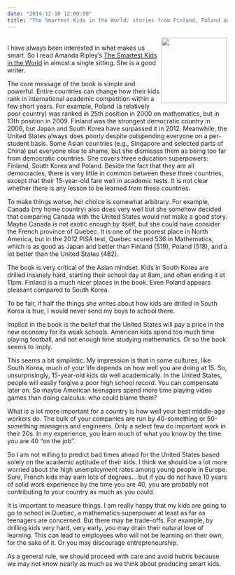 ```yaml
---
date: "2014-12-10 12:00:00"
title: "The Smartest Kids in the World: stories from Finland, Poland and South Korea"
---
```




<a href="https://www.amazon.com/Smartest-Kids-World-They-That/dp/1451654421/"><img decoding="async" src="http://www.amandaripley.com/assets/images/uploads/books/book-photo-smartest.jpg" width="150" style="float:right;margin:2px" /></a><br/>
I have always been interested in what makes us smart. So I read Amanda Ripley&rsquo;s [The Smartest Kids in the World](https://www.amazon.com/Smartest-Kids-World-They-That/dp/1451654421/) in almost a single sitting. She is a good writer.

The core message of the book is simple and powerful. Entire countries can change how their kids rank in international academic competition within a few short years. For example, Poland (a relatively poor country) was ranked in 25th position in 2000 on mathematics, but in 13th position in 2009. Finland was the strongest democratic country in 2006, but Japan and South Korea have surpassed it in 2012. Meanwhile, the United States always does poorly despite outspending everyone on a per-student basis. Some Asian countries (e.g., Singapore and selected parts of China) put everyone else to shame, but she dismisses them as being too far from democratic countries.
She covers three education superpowers: Finland, South Korea and Poland. Beside the fact that they are all democracies, there is very little in common between these three countries, except that their 15-year-old fare well in academic tests. It is not clear whether there is any lesson to be learned from these countries.

To make things worse, her choice is somewhat arbitrary. For example, Canada (my home country) also does very well but she somehow decided that comparing Canada with the United States would not make a good story. Maybe Canada is not exotic enough by itself, but she could have consider the French province of Quebec. It is one of the poorest place in North America, but in the 2012 PISA test, Quebec scored 536 in Mathematics, which is as good as Japan and better than Finland (519), Poland (518), and a lot better than the United States (482).

The book is very critical of the Asian mindset. Kids in South Korea are drilled insanely hard, starting their school day at 8am, and often ending it at 11pm. Finland is a much nicer places in the book. Even Poland appears pleasant compared to South Korea.

To be fair, if half the things she writes about how kids are drilled in South Korea is true, I would never send my boys to school there.

Implicit in the book is the belief that the United States will pay a price in the new economy for its weak schools. American kids spend too much time playing football, and not enough time studying mathematics. Or so the book seems to imply.

This seems a bit simplistic.
My impression is that in some cultures, like South Korea, much of your life depends on how well you are doing at 15. So, unsurprisingly, 15-year-old kids do well academically. In the United States, people will easily forgive a poor high school record. You can compensate later on. So maybe American teenagers spend more time playing video games than doing calculus: who could blame them?

What is a lot more important for a country is how well your best middle-age workers do. The bulk of your companies are run by 40-something or 50-something managers and engineers. Only a select few do important work in their 20s. In my experience, you learn much of what you know by the time you are 40 &ldquo;on the job&rdquo;.

So I am not willing to predict bad times ahead for the United States based solely on the academic aptitude of their kids. I think we should be a lot more worried about the high unemployment rates among young people in Europe. Sure, French kids may earn lots of degrees&hellip; but if you do not have 10 years of solid work experience by the time you are 40, you are probably not contributing to your country as much as you could.

It is important to measure things. I am really happy that my kids are going to go to school in Quebec, a mathematics superpower at least as far as teenagers are concerned. But there may be trade-offs. For example, by drilling kids very hard, very early, you may drain their natural love of learning. This can lead to employees who will not be learning on their own, for the sake of it. Or you may discourage entrepreneurship.

As a general rule, we should proceed with care and avoid hubris because we may not know nearly as much as we think about producing smart kids.

